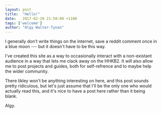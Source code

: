 ```yaml
---
layout: post
title:  "Hello!"
date:   2017-02-20 21:50:00 +1100
tags: ['welcome']
author: "Algy Walter-Tynan"
---
```


I generally don't write things on the internet, save a reddit comment once in a blue moon --- but it doesn't have to be this way. 


I've created this site as a way to occasionally interact with a non-existant audience in a way that lets me clack away on the HHKB2. It will also allow me to post projects and guides, both for self-refrence and to maybe help the wider community.   


There likley won't be anything interesting on here, and this post sounds pretty ridiculous, but let's just assume that I'll be the only one who would actually read this, and it's nice to have a post here rather than it being blank. 

Algy. 
